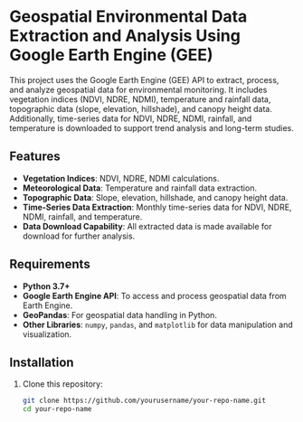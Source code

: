 
# Geospatial Environmental Data Extraction and Analysis Using Google Earth Engine (GEE)

This project uses the Google Earth Engine (GEE) API to extract, process, and analyze geospatial data for environmental monitoring. It includes vegetation indices (NDVI, NDRE, NDMI), temperature and rainfall data, topographic data (slope, elevation, hillshade), and canopy height data. Additionally, time-series data for NDVI, NDRE, NDMI, rainfall, and temperature is downloaded to support trend analysis and long-term studies.

## Features

- **Vegetation Indices**: NDVI, NDRE, NDMI calculations.
- **Meteorological Data**: Temperature and rainfall data extraction.
- **Topographic Data**: Slope, elevation, hillshade, and canopy height data.
- **Time-Series Data Extraction**: Monthly time-series data for NDVI, NDRE, NDMI, rainfall, and temperature.
- **Data Download Capability**: All extracted data is made available for download for further analysis.
  
## Requirements

- **Python 3.7+**
- **Google Earth Engine API**: To access and process geospatial data from Earth Engine.
- **GeoPandas**: For geospatial data handling in Python.
- **Other Libraries**: `numpy`, `pandas`, and `matplotlib` for data manipulation and visualization.

## Installation

1. Clone this repository:
   ```bash
   git clone https://github.com/yourusername/your-repo-name.git
   cd your-repo-name
